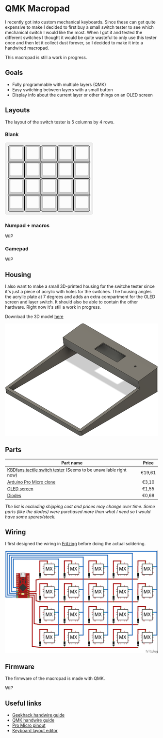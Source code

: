 # QMK Macropad

I recently got into custom mechanical keyboards. Since these can get quite expensive to make I decided to first buy a small switch tester to see which mechanical switch I would like the most. When I got it and tested the different switches I thought it would be quite wasteful to only use this tester once and then let it collect dust forever, so I decided to make it into a handwired macropad.

This macropad is still a work in progress.

## Goals

-   Fully programmable with multiple layers (QMK)
-   Easy switching between layers with a small button
-   Display info about the current layer or other things on an OLED screen

## Layouts

The layout of the switch tester is 5 columns by 4 rows.

### Blank

![Blank layout](images/layout-blank.jpg)

### Numpad + macros

WIP

### Gamepad

WIP

## Housing

I also want to make a small 3D-printed housing for the switche tester since it's just a piece of acrylic with holes for the switches. The housing angles the acrylic plate at 7 degrees and adds an extra compartment for the OLED screen and layer switch. It should also be able to contain the other hardware. Right now it's still a work in progress.

Download the 3D model [here](models/housing.stl)

![Housing](images/housing.png)

## Parts

| Part name                                                                                                             | Price  |
| --------------------------------------------------------------------------------------------------------------------- | :----: |
| [KBDfans tactile switch tester](https://www.aliexpress.com/item/32917884682.html) (Seems to be unavailable right now) | €19,61 |
| [Arduino Pro Micro clone](https://www.aliexpress.com/item/32768308647.html)                                           | €3,10  |
| [OLED screen](https://www.aliexpress.com/item/32777216785.html)                                                       | €1,55  |
| [Diodes](https://www.aliexpress.com/item/4000142272546.html)                                                          | €0,68  |

_The list is excluding shipping cost and prices may change over time. Some parts (like the diodes) were purchased more than what I need so I would have some spares/stock._

## Wiring

I first designed the wiring in [Fritzing](https://fritzing.org/) before doing the actual soldering.

![Wiring](images/wiring.jpg)

## Firmware

The firmware of the macropad is made with QMK.

WIP

## Useful links

-   [Geekhack handwire guide](https://geekhack.org/index.php?topic=87689.0)
-   [QMK handwire guide](https://beta.docs.qmk.fm/using-qmk/guides/keyboard-building/hand_wire)
-   [Pro Micro pinout](https://www.reddit.com/r/olkb/comments/5s8q76/help_pro_micro_pinout_for_qmk/)
-   [Keyboard layout editor](http://www.keyboard-layout-editor.com/#/)
